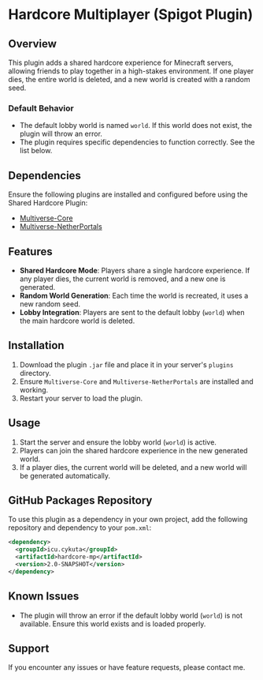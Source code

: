 # Hardcore Multiplayer (Spigot Plugin)

## Overview

This plugin adds a shared hardcore experience for Minecraft servers, allowing friends to play together in a high-stakes environment. If one player dies, the entire world is deleted, and a new world is created with a random seed.

### Default Behavior

- The default lobby world is named `world`. If this world does not exist, the plugin will throw an error.
- The plugin requires specific dependencies to function correctly. See the list below.

## Dependencies

Ensure the following plugins are installed and configured before using the Shared Hardcore Plugin:

- [Multiverse-Core](https://dev.bukkit.org/projects/multiverse-core)
- [Multiverse-NetherPortals](https://dev.bukkit.org/projects/multiverse-netherportals)

## Features

- **Shared Hardcore Mode**: Players share a single hardcore experience. If any player dies, the current world is removed, and a new one is generated.
- **Random World Generation**: Each time the world is recreated, it uses a new random seed.
- **Lobby Integration**: Players are sent to the default lobby (`world`) when the main hardcore world is deleted.

## Installation

1. Download the plugin `.jar` file and place it in your server's `plugins` directory.
2. Ensure `Multiverse-Core` and `Multiverse-NetherPortals` are installed and working.
3. Restart your server to load the plugin.

## Usage

1. Start the server and ensure the lobby world (`world`) is active.
2. Players can join the shared hardcore experience in the new generated world.
3. If a player dies, the current world will be deleted, and a new world will be generated automatically.

## GitHub Packages Repository

To use this plugin as a dependency in your own project, add the following repository and dependency to your `pom.xml`:
```xml
<dependency>
  <groupId>icu.cykuta</groupId>
  <artifactId>hardcore-mp</artifactId>
  <version>2.0-SNAPSHOT</version>
</dependency>
```

## Known Issues

- The plugin will throw an error if the default lobby world (`world`) is not available. Ensure this world exists and is loaded properly.

## Support

If you encounter any issues or have feature requests, please contact me.

